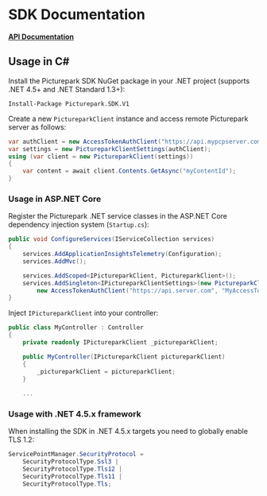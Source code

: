 # SDK Documentation

**[API Documentation](https://rawgit.com/Picturepark/Picturepark.SDK.DotNet/master/docs/api/site/index.html)**

## Usage in C#

Install the Picturepark SDK NuGet package in your .NET project (supports .NET 4.5+ and .NET Standard 1.3+): 

    Install-Package Picturepark.SDK.V1
    
Create a new `PictureparkClient` instance and access remote Picturepark server as follows: 

```csharp
var authClient = new AccessTokenAuthClient("https://api.mypcpserver.com", "AccessToken", "CustomerAlias");
var settings = new PictureparkClientSettings(authClient);
using (var client = new PictureparkClient(settings))
{
    var content = await client.Contents.GetAsync("myContentId");
}
```

### Usage in ASP.NET Core

Register the Picturepark .NET service classes in the ASP.NET Core dependency injection system (`Startup.cs`): 

```csharp
public void ConfigureServices(IServiceCollection services)
{
    services.AddApplicationInsightsTelemetry(Configuration);
    services.AddMvc();

    services.AddScoped<IPictureparkClient, PictureparkClient>();
    services.AddSingleton<IPictureparkClientSettings>(new PictureparkClientSettings(
        new AccessTokenAuthClient("https://api.server.com", "MyAccessToken", "MyCustomerAlias")));
}
```

Inject `IPictureparkClient` into your controller: 

```csharp
public class MyController : Controller
{
    private readonly IPictureparkClient _pictureparkClient;

    public MyController(IPictureparkClient pictureparkClient)
    {
        _pictureparkClient = pictureparkClient;
    }
    
    ...
```

### Usage with .NET 4.5.x framework

When installing the SDK in .NET 4.5.x targets you need to globally enable TLS 1.2: 

```csharp
ServicePointManager.SecurityProtocol = 
    SecurityProtocolType.Ssl3 | 
    SecurityProtocolType.Tls12 | 
    SecurityProtocolType.Tls11 | 
    SecurityProtocolType.Tls;
```
